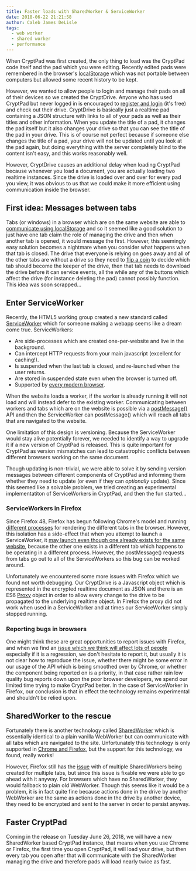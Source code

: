 ```yaml
---
title: Faster loads with SharedWorker & ServiceWorker
date: 2018-06-22 21:21:58
author: Caleb James DeLisle
tags:
  - web worker
  - shared worker
  - performance
---
```


When CryptPad was first created, the only thing to load was the CryptPad code itself and the pad which you were editing. Recently edited pads were remembered in the browser's [localStorage](https://developer.mozilla.org/en-US/docs/Web/API/Window/localStorage) which was not portable between computers but allowed some recent history to be kept.

However, we wanted to allow people to login and manage their pads on all of their devices so we created the CryptDrive. Anyone who has used CryptPad but never logged in is encouraged to [register and login](https://cryptpad.fr/register) (it's free) and check out their drive. CryptDrive is basically just a realtime pad containing a JSON structure with links to all of your pads as well as their titles and other information. When you update the title of a pad, it changes the pad itself but it also changes your drive so that you can see the title of the pad in your drive. This is of course not perfect because if someone else changes the title of a pad, your drive will not be updated until you look at the pad again, but doing everything with the server completely blind to the content isn't easy, and this works reasonably well.

However, CryptDrive causes an additional delay when loading CryptPad because whenever you load a document, you are actually loading two realtime instances. Since the drive is loaded over and over for every pad you view, it was obvious to us that we could make it more efficient using communication inside the browser.

## First idea: Messages between tabs

Tabs (or windows) in a browser which are on the same website are able to [communicate using localStorage](http://krasimirtsonev.com/blog/article/Using-Local-Storage-as-a-communication-channel) and so it seemed like a good solution to just have one tab claim the role of managing the drive and then when another tab is opened, it would message the first. However, this seemingly easy solution becomes a nightmare when you consider what happens when that tab is closed. The drive that everyone is relying on goes away and all of the other tabs are without a drive so they need to [flip a coin](https://martin.kleppmann.com/2016/02/08/how-to-do-distributed-locking.html) to decide which tab should become the keeper of the drive, then that tab needs to download the drive before it can service events, all the while any of the buttons which affect the drive (for instance deleting the pad) cannot possibly function. This idea was soon scrapped...

## Enter ServiceWorker
Recently, the HTML5 working group created a new standard called [ServiceWorker](https://developer.mozilla.org/en-US/docs/Web/API/ServiceWorker) which for someone making a webapp seems like a dream come true. ServiceWorkers:

* Are side-processes which are created one-per-website and live in the background.
* Can intercept HTTP requests from your main javascript (excellent for caching!).
* Is suspended when the last tab is closed, and re-launched when the user returns.
* Are stored in suspended state even when the browser is turned off.
* Supported by [every modern browser](https://caniuse.com/#search=serviceworker).

When the website loads a worker, if the worker is already running it will not load and will instead defer to the existing worker. Communicating between workers and tabs which are on the website is possible via a [postMessage()](https://developer.mozilla.org/en-US/docs/Web/API/Client/postMessage) API and then the ServiceWorker can postMessage() which will reach all tabs that are navigated to the website.

One limitation of this design is versioning. Because the ServiceWorker would stay alive potentially forever, we needed to identify a way to upgrade it if a new version of CryptPad is released. This is quite important for CryptPad as version mismatches can lead to catastrophic conflicts between different browsers working on the same document.

Though updating is non-trivial, we were able to solve it by sending version messages between different components of CryptPad and informing them whether they need to update (or even if they can *optionally* update). Since this seemed like a solvable problem, we tried creating an experimental implementatiton of ServiceWorkers in CryptPad, and then the fun started...

### ServiceWorkers in Firefox
Since Firefox 48, Firefox has begun following Chrome's model and running [different processes](https://developer.mozilla.org/en-US/Firefox/Multiprocess_Firefox) for rendering the different tabs in the browser. However, this isolation has a side-effect that when you attempt to launch a ServiceWorker, it [may launch even though one already exists for the same website](https://bugzilla.mozilla.org/show_bug.cgi?id=1438945), because the other one exists in a different tab which happens to be operating in a different process. However, the postMessage() requests from tabs go out to all of the ServiceWorkers so this bug can be worked around.

Unfortunately we encountered some more issues with Firefox which we found not worth debugging. Our CryptDrive is a Javascript object which is represented in the encrypted realtime document as JSON and there is an ES6 [Proxy](https://developer.mozilla.org/en-US/docs/Web/JavaScript/Reference/Global_Objects/Proxy) object in order to allow every change to the drive to be propagated to the underlying realtime object. In Firefox the proxy did not work when used in a ServiceWorker and at times our ServiceWorker simply stopped running.

### Reporting bugs in browsers
One might think these are great opportunities to report issues with Firefox, and when we find an [issue which we think will affect lots of people](https://bugzilla.mozilla.org/show_bug.cgi?id=1434278) especially if it is a regression, we don't hesitate to report it, but usually it is not clear how to reproduce the issue, whether there might be some error in our usage of the API which is being smoothed over by Chrome, or whether the component being reported on is a priority, in that case rather rain low quality bug reports down upon the poor browser developers, we spend our limited time trying to make CryptPad better. In the case of ServiceWorker in Firefox, our conclusion is that in effect the technology remains experimental and shouldn't be relied upon.

## SharedWorker to the rescue
Fortunately there is another technology called [SharedWorker](https://developer.mozilla.org/en-US/docs/Web/API/SharedWorker) which is essentially identical to a plain vanilla WebWorker but can communicate with all tabs which are navigated to the site. Unfortunately this technology is only supported in [Chrome and Firefox](https://caniuse.com/#feat=sharedworkers), but the support for this technology, we found, really works!

However, Firefox still has the [issue](https://bugzilla.mozilla.org/show_bug.cgi?id=1438945) with of multiple SharedWorkers being created for multiple tabs, but since this issue is fixable we were able to go ahead with it anyway. For browsers which have no SharedWorker, they would fallback to plain old WebWorker. Though this seems like it would be a problem, it is in fact quite fine because actions done in the drive by another WebWorker are the same as actions done in the drive by another device, they need to be encrypted and sent to the server in order to persist anyway.

## Faster CryptPad
Coming in the release on Tuesday June 26, 2018, we will have a new SharedWorker based CryptPad instance, that means when you use Chrome or Firefox, the first time you open CryptPad, it will load your drive, but then every tab you open after that will communicate with the SharedWorker managing the drive and therefore pads will load nearly twice as fast.

